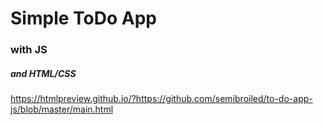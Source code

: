 
# Simple ToDo App
### with JS
##### and HTML/CSS 

https://htmlpreview.github.io/?https://github.com/semibroiled/to-do-app-js/blob/master/main.html
